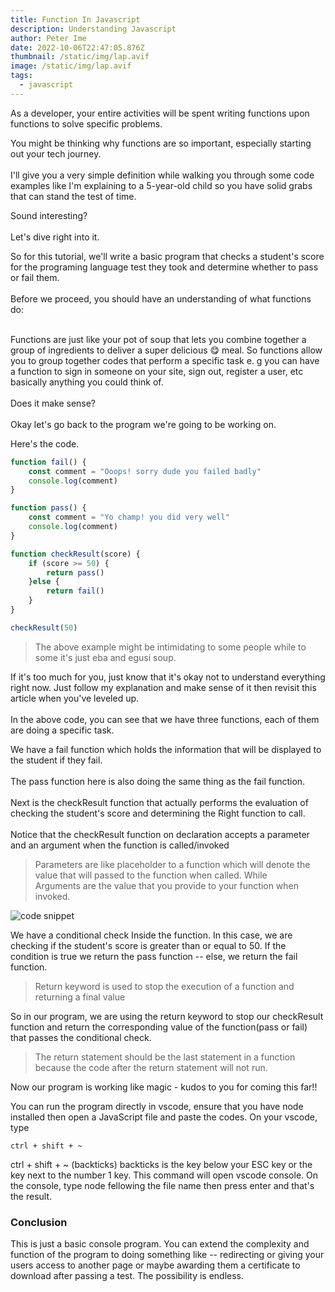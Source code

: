 ```yaml
---
title: Function In Javascript
description: Understanding Javascript
author: Peter Ime
date: 2022-10-06T22:47:05.876Z
thumbnail: /static/img/lap.avif
image: /static/img/lap.avif
tags:
  - javascript
---
```

As a developer, your entire activities will be spent writing functions upon functions to solve specific problems.

You might be thinking why functions are so important, especially starting out your tech journey.\
\
I'll give you a very simple definition while walking you through some code examples like I'm explaining to a 5-year-old child so you have solid grabs that can stand the test of time.

Sound interesting?\
\
Let's dive right into it.

So for this tutorial, we'll write a basic program that checks a student's score for the programing language test they took and determine whether to pass or fail them.\
\
Before we proceed, you should have an understanding of what functions do:

\
Functions are just like your pot of soup that lets you combine together a group of ingredients to deliver a super delicious 😋 meal. So functions allow you to group together codes that perform a specific task e. g you can have a function to sign in someone on your site, sign out, register a user, etc basically anything you could think of.\
\
Does it make sense?\
\
Okay let's go back to the program we're going to be working on.

Here's the code.

```javascript
function fail() {
    const comment = "Ooops! sorry dude you failed badly"
    console.log(comment)
}

function pass() {
    const comment = "Yo champ! you did very well"
    console.log(comment)
}

function checkResult(score) {
    if (score >= 50) {
        return pass()
    }else {
        return fail()
    }
}

checkResult(50)
```

> The above example might be intimidating to some people while to some it's just eba and egusi soup.

If it's too much for you, just know that it's okay not to understand everything right now. Just follow my explanation and make sense of it then revisit this article when you've leveled up.\
\
In the above code, you can see that we have three functions, each of them are doing a specific task.

We have a fail function which holds the information that will be displayed to the student if they fail.\
\
The pass function here is also doing the same thing as the fail function.\
\
Next is the checkResult function that actually performs the evaluation of checking the student's score and determining the Right function to call.\
\
Notice that the checkResult function on declaration accepts a parameter and an argument when the function is called/invoked

> Parameters are like placeholder to a function which will denote the value that will passed to the function when called. While\
> Arguments are the value that you provide to your function when invoked.

![code snippet](/static/img/whiteboard.jpeg)

We have a conditional check Inside the function. In this case, we are checking if the student's score is greater than or equal to 50. If the condition is true we return the pass function -- else, we return the fail function.

> Return keyword is used to stop the execution of a function and returning a final value

So in our program, we are using the return keyword to stop our checkResult function and return the corresponding value of the function(pass or fail) that passes the conditional check.

> The return statement should be the last statement in a function because the code after the return statement will not run.

Now our program is working like magic - kudos to you for coming this far!!

You can run the program directly in vscode, ensure that you have node installed then open a JavaScript file and paste the codes. On your vscode, type 

```
ctrl + shift + ~
```

ctrl + shift + ~ (backticks) backticks is the key below your ESC key or the key next to the number 1 key. This command will open vscode console. On the console, type node fellowing the file name then press enter and that's the result.

### Conclusion

This is just a basic console program. You can extend the complexity and function of the program to doing something like -- redirecting or giving your users access to another page or maybe awarding them a certificate to download after passing a test. The possibility is endless.